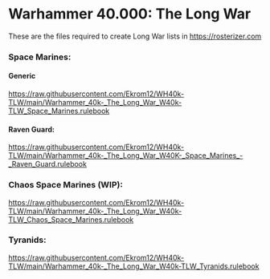 # Warhammer 40.000: The Long War

These are the files required to create Long War lists in https://rosterizer.com

### Space Marines:

#### Generic
https://raw.githubusercontent.com/Ekrom12/WH40k-TLW/main/Warhammer_40k-_The_Long_War_W40k-TLW_Space_Marines.rulebook

#### Raven Guard:
https://raw.githubusercontent.com/Ekrom12/WH40k-TLW/main/Warhammer_40k-_The_Long_War_W40K-_Space_Marines_-_Raven_Guard.rulebook

### Chaos Space Marines (WIP):
https://raw.githubusercontent.com/Ekrom12/WH40k-TLW/main/Warhammer_40k-_The_Long_War_W40k-TLW_Chaos_Space_Marines.rulebook

### Tyranids:
https://raw.githubusercontent.com/Ekrom12/WH40k-TLW/main/Warhammer_40k-_The_Long_War_W40k-TLW_Tyranids.rulebook
